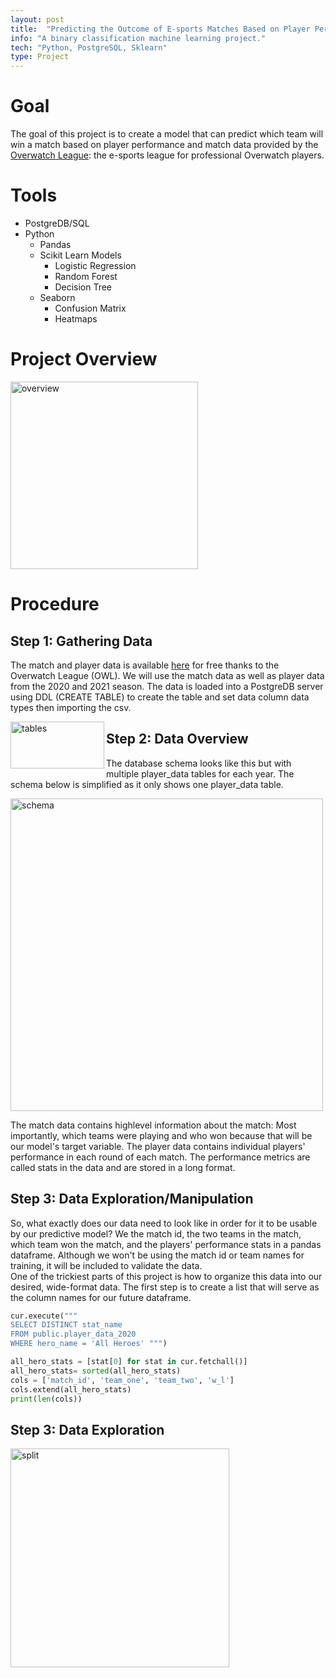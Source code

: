 ```yaml
---
layout: post
title:  "Predicting the Outcome of E-sports Matches Based on Player Performance"
info: "A binary classification machine learning project."
tech: "Python, PostgreSQL, Sklearn"
type: Project
---
```


# Goal
The goal of this project is to create a model that can predict which team will win a match based on player performance and match data provided by the [Overwatch League](https://overwatchleague.com/en-us/statslab): 
the e-sports league for professional Overwatch players. 

# Tools
- PostgreDB/SQL
- Python
  - Pandas
  - Scikit Learn Models
    - Logistic Regression
    - Random Forest
    - Decision Tree
  - Seaborn
    - Confusion Matrix
    - Heatmaps  
 
 
 # Project Overview
 <img src="https://i.imgur.com/gVAVuL1.jpg" alt="overview"
	title="project-overview" height="300"/>  

 
# Procedure  
## Step 1: Gathering Data
The match and player data is available [here](https://overwatchleague.com/en-us/statslab) for free thanks to the Overwatch League (OWL). We will use the match data as well as player data from the 2020 and 2021 season. The data is loaded into a PostgreDB server using DDL (CREATE TABLE) to create the table and set data column data types then importing the csv. 

<img src="https://i.imgur.com/AIX4kk9.jpg" alt="tables"
	title="postgre-tables" width="150" height="75" align="left"/>  


## Step 2: Data Overview
The database schema looks like this but with multiple player_data tables for each year. The schema below is simplified as it only shows one player_data table.  


<img src="https://i.imgur.com/CU1oTgA.png" alt="schema"
	title="data-schema" height="500" />


The match data contains highlevel information about the match: Most importantly, which teams were playing and who won because that will be our model's target variable. 
The player data contains individual players' performance in each round of each match. The performance metrics are called stats in the data and are stored in a long format. 





## Step 3: Data Exploration/Manipulation
So, what exactly does our data need to look like in order for it to be usable by our predictive model? We the match id, the two teams in the match, which team won the match, and the players' performance stats in a pandas dataframe. Although we won't be using the match id or team names for training, it will be included to validate the data.  
One of the trickiest parts of this project is how to organize this data into our desired, wide-format data. The first step is to create a list that will serve as the column names for our future dataframe. 

```python
cur.execute("""
SELECT DISTINCT stat_name
FROM public.player_data_2020
WHERE hero_name = 'All Heroes' """)

all_hero_stats = [stat[0] for stat in cur.fetchall()]
all_hero_stats= sorted(all_hero_stats)
cols = ['match_id', 'team_one', 'team_two', 'w_l']
cols.extend(all_hero_stats)
print(len(cols))
```





## Step 3: Data Exploration











<img src="https://i.imgur.com/XjwCwAh.jpg" alt="split"
	title="data-allocation" height="350" />
